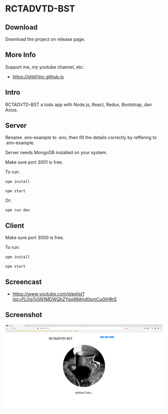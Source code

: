 # RCTADVTD-BST

## Download

Download the project on release page.

## More Info

Support me, my youtube channel, etc:

- https://shbfrlnc.github.io

## Intro

RCTADVTD-BST a todo app with Node.js, React, Redux, Bootstrap, dan Axios.

## Server

Rename .env-example to .env, then fill the details correctly by reffering to .env-example.

Server needs MongoDB installed on your system.

Make sure port 3001 is free.

To run:

```
npm install
```

```
npm start
```

Or:

```
npm run dev
```

## Client

Make sure port 3000 is free.

To run:

```
npm install
```

```
npm start
```

## Screencast

- https://www.youtube.com/playlist?list=PLOg7o5N1MDWQhZYgq99Ahd0pmCuGIHRrE

## Screenshot

![ScreenShot](assets/RCTADVTD-BST.png?raw=true)
